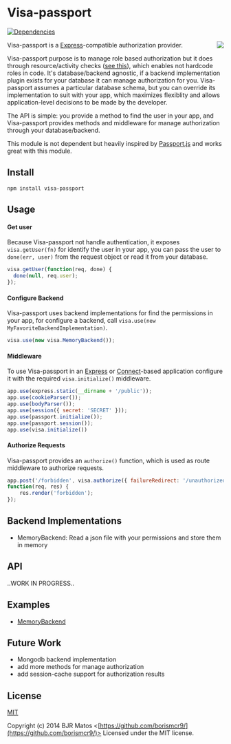 # Visa-passport
[![Dependencies](https://david-dm.org/borismcr9/visa-passport.png)](https://david-dm.org/borismcr9/visa-passport)

<img src="http://i.imgur.com/21rXfJC.png?1" align="right"/>

Visa-passport is a [Express](http://expressjs.com/)-compatible authorization provider.

Visa-passport purpose is to manage role based authorization but it does through resource/activity checks ([see this](http://lostechies.com/derickbailey/2011/05/24/dont-do-role-based-authorization-checks-do-activity-based-checks/)), which enables not hardcode roles in code. It's database/backend agnostic, if a backend implementation plugin exists for your database it can manage authorization for you. Visa-passport assumes a particular database schema, but you can override its implementation to suit with your app, which maximizes flexiblity and
allows application-level decisions to be made by the developer.  

The API is simple: you provide a method to find the user in your app, and Visa-passport provides methods and middleware for manage authorization through your database/backend.


This module is not dependent but heavily inspired by [Passport.js](https://github.com/jaredhanson/passport) and works great with this module.

## Install

`npm install visa-passport`

## Usage

#### Get user

Because Visa-passport not handle authentication, it exposes `visa.getUser(fn)` for identify the user in your app, you can pass the user to `done(err, user)` from the request object or read it from your database.

```js
visa.getUser(function(req, done) {
  done(null, req.user);
});
```

#### Configure Backend

Visa-passport uses backend implementations for find the permissions in your app, for configure a backend, call `visa.use(new MyFavoriteBackendImplementation)`.

```js
visa.use(new visa.MemoryBackend());
```

#### Middleware

To use Visa-passport in an [Express](http://expressjs.com/) or
[Connect](http://senchalabs.github.com/connect/)-based application configure it
with the required `visa.initialize()` middleware.

```js
app.use(express.static(__dirname + '/public'));
app.use(cookieParser());
app.use(bodyParser());
app.use(session({ secret: 'SECRET' }));
app.use(passport.initialize());
app.use(passport.session());
app.use(visa.initialize())
```
#### Authorize Requests

Visa-passport provides an `authorize()` function, which is used as route
middleware to authorize requests.

```js
app.post('/forbidden', visa.authorize({ failureRedirect: '/unauthorized' }),
function(req, res) {
	res.render('forbidden');
});
```

## Backend Implementations

* MemoryBackend: Read a json file with your permissions and store them in memory

## API 

..WORK IN PROGRESS..

## Examples

* [MemoryBackend](https://github.com/borismcr9/visa-passport/tree/master/examples/memory-backend)

## Future Work

* Mongodb backend implementation
* add more methods for manage authorization
* add session-cache support for authorization results

## License

[MIT](http://opensource.org/licenses/MIT)

Copyright (c) 2014 BJR Matos <[https://github.com/borismcr9/](https://github.com/borismcr9/)>
Licensed under the MIT license.
